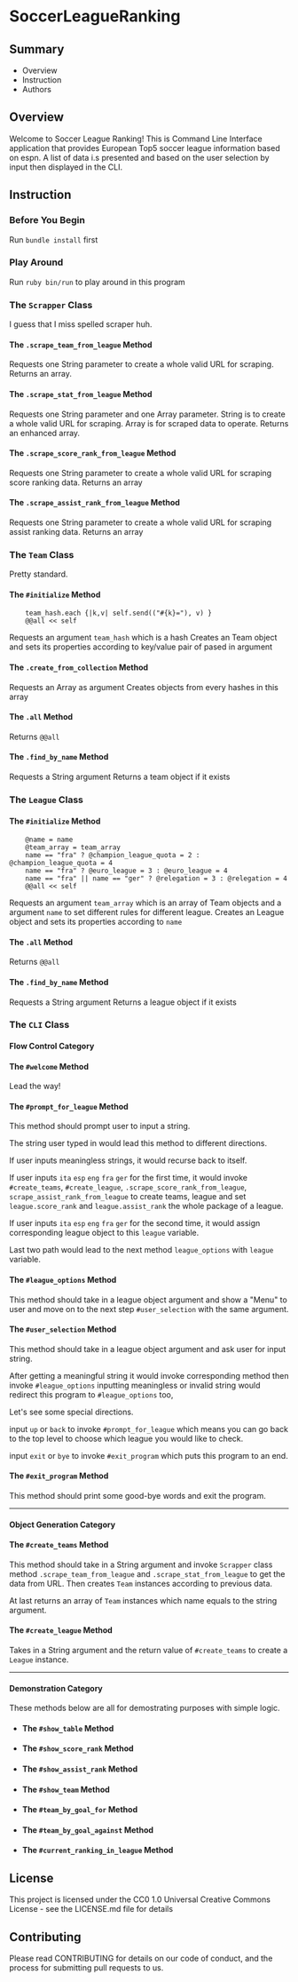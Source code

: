 # SoccerLeagueRanking

## Summary
* Overview
* Instruction
* Authors

## Overview

Welcome to Soccer League Ranking! This is Command Line Interface application that provides European Top5 soccer league information based on espn. A list of data i.s presented and based on the user selection by input then displayed in the CLI.

## Instruction

### Before You Begin

Run `bundle install` first

### Play Around

Run `ruby bin/run` to play around in this program

### The `Scrapper` Class

I guess that I miss spelled scraper huh.

#### The `.scrape_team_from_league` Method

Requests one String parameter to create a whole valid URL for scraping.
Returns an array.

#### The `.scrape_stat_from_league` Method

Requests one String parameter and one Array parameter. String is to create a whole valid URL for scraping. Array is for scraped data to operate.
Returns an enhanced array.

#### The `.scrape_score_rank_from_league` Method

Requests one String parameter to create a whole valid URL for scraping score ranking data.
Returns an array

#### The `.scrape_assist_rank_from_league` Method

Requests one String parameter to create a whole valid URL for scraping assist ranking data.
Returns an array

### The `Team` Class

Pretty standard.

#### The `#initialize` Method
```
    team_hash.each {|k,v| self.send(("#{k}="), v) }
    @@all << self
```
Requests an argument `team_hash` which is a hash
Creates an Team object and sets its properties according to key/value pair of pased in argument

#### The `.create_from_collection` Method
Requests an Array as argument
Creates objects from every hashes in this array

#### The `.all` Method
Returns `@@all`

#### The `.find_by_name` Method
Requests a String argument
Returns a team object if it exists


### The `League` Class

#### The `#initialize` Method
```
    @name = name
    @team_array = team_array
    name == "fra" ? @champion_league_quota = 2 : @champion_league_quota = 4
    name == "fra" ? @euro_league = 3 : @euro_league = 4
    name == "fra" || name == "ger" ? @relegation = 3 : @relegation = 4
    @@all << self
```
Requests an argument `team_array` which is an array of Team objects and a argument `name` to set different rules for different league.
Creates an League object and sets its properties according to `name`

#### The `.all` Method
Returns `@@all`

#### The `.find_by_name` Method
Requests a String argument
Returns a league object if it exists

### The `CLI` Class

#### Flow Control Category

#### The `#welcome` Method

Lead the way!

#### The `#prompt_for_league` Method

This method should prompt user to input a string.

The string user typed in would lead this method to different directions.

If user inputs meaningless strings, it would recurse back to itself.

If user inputs `ita` `esp` `eng` `fra` `ger` for the first time, it would invoke `#create_teams`, `#create_league`, `.scrape_score_rank_from_league`, `scrape_assist_rank_from_league` to create teams, league and set `league.score_rank` and `league.assist_rank` the whole package of a league.

If user inputs  `ita` `esp` `eng` `fra` `ger` for the second time, it would assign corresponding league object to this `league` variable.

Last two path would lead to the next method `league_options` with `league` variable.

#### The `#league_options` Method

This method should take in a league object argument and show a "Menu" to user and move on to the next step `#user_selection` with the same argument.

#### The `#user_selection` Method

This method should take in a league object argument and ask user for input string.

After getting a meaningful string it would invoke corresponding method then invoke `#league_options`
inputting meaningless or invalid string would redirect this program to `#league_options` too,

Let's see some special directions.

input `up` or `back` to invoke `#prompt_for_league` which means you can go back to the top level to choose which league you would like to check.

input `exit` or `bye` to invoke `#exit_program` which puts this program to an end.

#### The `#exit_program` Method

This method should print some good-bye words and exit the program.

***

#### Object Generation Category

#### The `#create_teams` Method

This method should take in a String argument and invoke `Scrapper` class method `.scrape_team_from_league` and `.scrape_stat_from_league` to get the data from URL.
Then creates `Team` instances according to previous data.

At last returns an array of `Team` instances which name equals to the string argument.

#### The `#create_league` Method

Takes in a String argument and the return value of `#create_teams` to create a `League` instance.

***

#### Demonstration Category

These methods below are all for demostrating purposes with simple logic.

* #### The `#show_table` Method
* #### The `#show_score_rank` Method
* #### The `#show_assist_rank` Method
* #### The `#show_team` Method
* #### The `#team_by_goal_for` Method
* #### The `#team_by_goal_against` Method
* #### The `#current_ranking_in_league` Method

## License

This project is licensed under the CC0 1.0 Universal Creative Commons License - see the LICENSE.md file for details

## Contributing

Please read CONTRIBUTING for details on our code of conduct, and the process for submitting pull requests to us.
